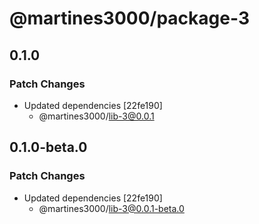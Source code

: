 # @martines3000/package-3

## 0.1.0

### Patch Changes

- Updated dependencies [22fe190]
  - @martines3000/lib-3@0.0.1

## 0.1.0-beta.0

### Patch Changes

- Updated dependencies [22fe190]
  - @martines3000/lib-3@0.0.1-beta.0
